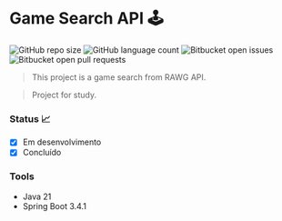 # Game Search API 🕹️

![GitHub repo size](https://img.shields.io/github/repo-size/Tsuda12/game-search-api?style=for-the-badge)
![GitHub language count](https://img.shields.io/github/languages/count/Tsuda12/game-search-api?style=for-the-badge)
![Bitbucket open issues](https://img.shields.io/bitbucket/issues/Tsuda12/game-search-api?style=for-the-badge)
![Bitbucket open pull requests](https://img.shields.io/bitbucket/pr-raw/Tsuda12/game-search-api?style=for-the-badge)

> This project is a game search from RAWG API.

> Project for study. 

### Status 📈
- [x] Em desenvolvimento
- [x] Concluído

### Tools
- Java 21
- Spring Boot 3.4.1

